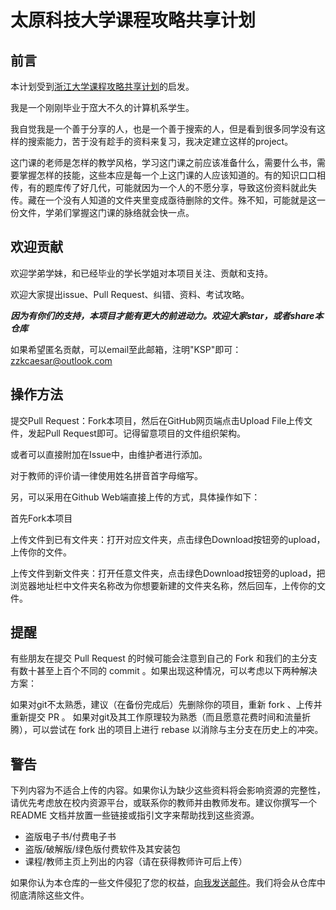 # 太原科技大学课程攻略共享计划

## 前言

本计划受到[浙江大学课程攻略共享计划](https://github.com/QSCTech/zju-icicles)的启发。

我是一个刚刚毕业于窊大不久的计算机系学生。

我自觉我是一个善于分享的人，也是一个善于搜索的人，但是看到很多同学没有这样的搜索能力，苦于没有趁手的资料来复习，我决定建立这样的project。
    
这门课的老师是怎样的教学风格，学习这门课之前应该准备什么，需要什么书，需要掌握怎样的技能，这些本应是每一个上这门课的人应该知道的。有的知识口口相传，有的题库传了好几代，可能就因为一个人的不愿分享，导致这份资料就此失传。藏在一个没有人知道的文件夹里变成亟待删除的文件。殊不知，可能就是这一份文件，学弟们掌握这门课的脉络就会快一点。

## 欢迎贡献

欢迎学弟学妹，和已经毕业的学长学姐对本项目关注、贡献和支持。

欢迎大家提出issue、Pull Request、纠错、资料、考试攻略。

***因为有你们的支持，本项目才能有更大的前进动力。欢迎大家star，或者share本仓库***

如果希望匿名贡献，可以email至此邮箱，注明"KSP"即可：zzkcaesar@outlook.com

## 操作方法

提交Pull Request：Fork本项目，然后在GitHub网页端点击Upload File上传文件，发起Pull Request即可。记得留意项目的文件组织架构。

或者可以直接附加在Issue中，由维护者进行添加。

对于教师的评价请一律使用姓名拼音首字母缩写。

另，可以采用在Github Web端直接上传的方式，具体操作如下：

首先Fork本项目

上传文件到已有文件夹：打开对应文件夹，点击绿色Download按钮旁的upload，上传你的文件。

上传文件到新文件夹：打开任意文件夹，点击绿色Download按钮旁的upload，把浏览器地址栏中文件夹名称改为你想要新建的文件夹名称，然后回车，上传你的文件。

## 提醒

有些朋友在提交 Pull Request 的时候可能会注意到自己的 Fork 和我们的主分支有数十甚至上百个不同的 commit 。如果出现这种情况，可以考虑以下两种解决方案：

如果对git不太熟悉，建议（在备份完成后）先删除你的项目，重新 fork 、上传并重新提交 PR 。
如果对git及其工作原理较为熟悉（而且愿意花费时间和流量折腾），可以尝试在 fork 出的项目上进行 rebase 以消除与主分支在历史上的冲突。

## 警告

下列内容为不适合上传的内容。如果你认为缺少这些资料将会影响资源的完整性，请优先考虑放在校内资源平台，或联系你的教师并由教师发布。建议你撰写一个 README 文档并放置一些链接或指引文字来帮助找到这些资源。
- 盗版电子书/付费电子书
- 盗版/破解版/绿色版付费软件及其安装包
- 课程/教师主页上列出的内容（请在获得教师许可后上传）

如果你认为本仓库的一些文件侵犯了您的权益，[向我发送邮件](zzkcaesar@outlook.com)。我们将会从仓库中彻底清除这些文件。
    
